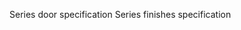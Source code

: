 <span class="transform-to-uppercase">Series door specification</span>
<span class="transform-to-uppercase">Series finishes specification</span>